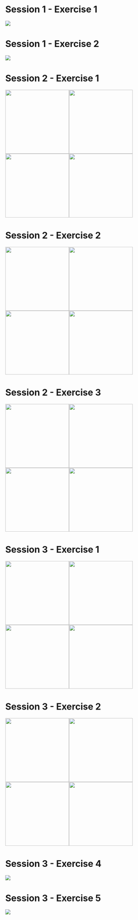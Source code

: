 # Session 1 - Exercise 1
![](https://github.com/00111000/Schulich-IgniteCS/blob/master/Session_1___Exercise_1/Sample.png)

# Session 1 - Exercise 2
![](https://github.com/00111000/Schulich-IgniteCS/blob/master/Session_1___Exercise_2/Sample.png)

# Session 2 - Exercise 1
<img src="https://github.com/00111000/Schulich-IgniteCS/blob/master/Session_2___Exercise_1/Sample-1.png" width="200"/><img src="https://github.com/00111000/Schulich-IgniteCS/blob/master/Session_2___Exercise_1/Sample-2.png" width="200"/><img src="https://github.com/00111000/Schulich-IgniteCS/blob/master/Session_2___Exercise_1/Sample-3.png" width="200"/><img src="https://github.com/00111000/Schulich-IgniteCS/blob/master/Session_2___Exercise_1/Sample-4.png" width="200"/>

# Session 2 - Exercise 2
<img src="https://github.com/00111000/Schulich-IgniteCS/blob/master/Session_2___Exercise_2/Sample-1.png" width="200"/><img src="https://github.com/00111000/Schulich-IgniteCS/blob/master/Session_2___Exercise_2/Sample-2.png" width="200"/><img src="https://github.com/00111000/Schulich-IgniteCS/blob/master/Session_2___Exercise_2/Sample-3.png" width="200"/><img src="https://github.com/00111000/Schulich-IgniteCS/blob/master/Session_2___Exercise_2/Sample-4.png" width="200"/>

# Session 2 - Exercise 3
<img src="https://github.com/00111000/Schulich-IgniteCS/blob/master/Session_2___Exercise_3/Sample-1.png" width="200"/><img src="https://github.com/00111000/Schulich-IgniteCS/blob/master/Session_2___Exercise_3/Sample-2.png" width="200"/><img src="https://github.com/00111000/Schulich-IgniteCS/blob/master/Session_2___Exercise_3/Sample-3.png" width="200"/><img src="https://github.com/00111000/Schulich-IgniteCS/blob/master/Session_2___Exercise_3/Sample-4.png" width="200"/>

# Session 3 - Exercise 1
<img src="https://github.com/00111000/Schulich-IgniteCS/blob/master/Session_3___Exercise_1/Sample-1.png" width="200"/><img src="https://github.com/00111000/Schulich-IgniteCS/blob/master/Session_3___Exercise_1/Sample-2.png" width="200"/><img src="https://github.com/00111000/Schulich-IgniteCS/blob/master/Session_3___Exercise_1/Sample-3.png" width="200"/><img src="https://github.com/00111000/Schulich-IgniteCS/blob/master/Session_3___Exercise_1/Sample-4.png" width="200"/>

# Session 3 - Exercise 2
<img src="https://github.com/00111000/Schulich-IgniteCS/blob/master/Session_3___Exercise_2/Sample-1.png" width="200"/><img src="https://github.com/00111000/Schulich-IgniteCS/blob/master/Session_3___Exercise_2/Sample-2.png" width="200"/><img src="https://github.com/00111000/Schulich-IgniteCS/blob/master/Session_3___Exercise_2/Sample-3.png" width="200"/><img src="https://github.com/00111000/Schulich-IgniteCS/blob/master/Session_3___Exercise_2/Sample-4.png" width="200"/>

# Session 3 - Exercise 4
![](https://github.com/00111000/Schulich-IgniteCS/blob/master/Session_3___Exercise_4/Sample.png)

# Session 3 - Exercise 5
![](https://github.com/00111000/Schulich-IgniteCS/blob/master/Session_3___Exercise_5/Sample.png)
